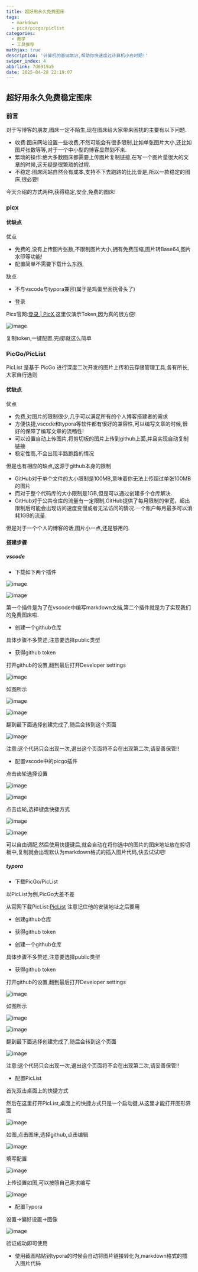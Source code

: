 ```yaml
---
title: 超好用永久免费图床
tags:
  - markdown
  - picX/picgo/piclist
categories:
  - 教学
  - 工具推荐
mathjax: true
description: '计算机的基础常识,帮助你快速度过计算机小白时期!'
swiper_index: 4
abbrlink: 7d6919a5
date: 2025-04-28 22:19:07
---
```

## 超好用永久免费稳定图床

### 前言

对于写博客的朋友,图床一定不陌生,现在图床给大家带来困扰的主要有以下问题.

- 收费:图床网站设置一些收费,不然可能会有很多限制,比如单张图片大小,还比如图片张数等等,对于一个中小型的博客显然划不来.
- 繁琐的操作:绝大多数图床都需要上传图片复制链接,在写一个图片量很大的文章的时候,这无疑是很繁琐的过程.
- 不稳定:图床网站自然会有成本,支持不下去跑路的比比皆是,所以一款稳定的图床,很必要!

今天介绍的方式两种,获得稳定,安全,免费的图床!

### picx

#### 优缺点

优点

- 免费的,没有上传图片张数,不限制图片大小,拥有免费压缩,图片转Base64,图片水印等功能!
- 配置简单不需要下载什么东西,

缺点

- 不与vscode与typora兼容(属于是鸡蛋里面挑骨头了)



- 登录

Picx官网:[登录 | PicX](https://picx.xpoet.cn/#/),这里仅演示Token,因为真的很方便!

![image](https://moshiqiqian.github.io/picx-images-hosting/image.2h8ig3dync.webp)

复制token,一键配置,完成!就这么简单

### PicGo/PicList

PicList 是基于 PicGo 进行深度二次开发的图片上传和云存储管理工具,各有所长,大家自行选则

#### 优缺点

优点

- 免费,对图片的限制很少,几乎可以满足所有的个人博客搭建者的需求
- 方便快捷,vscode和typora等软件都有很好的兼容性,可以编写文章的时候,很好的保障了编写文章的流畅性!
- 可以设置自动上传图片,将剪切板的图片上传到github上面,并且实现自动复制链接
- 稳定性高,不会出现半路跑路的情况

但是也有相应的缺点,这源于github本身的限制

- GitHub对于单个文件的大小限制是100MB,意味着你无法上传超过单张100MB的图片
- 而对于整个代码库的大小限制是1GB,但是可以通过创建多个仓库解决.
- GitHub对于公共仓库的流量有一定限制,GitHub提供了每月限制的带宽，超出限制后可能会出现访问速度变慢或者无法访问的情况.一个账户每月最多可以消耗1GB的流量.

但是对于一个个人的博客的话,图片小一点,还是够用的.

#### 搭建步骤

##### vscode

- 下载如下两个插件

![image](https://moshiqiqian.github.io/picx-images-hosting/image.60ug5woo3s.webp)

![image](https://moshiqiqian.github.io/picx-images-hosting/image.9dd60a5dxp.webp)

第一个插件是为了在vscode中编写markdown文档,第二个插件就是为了实现我们的免费图床啦.

- 创建一个github仓库

具体步骤不多赘述,注意要选择public类型

- 获得github token

打开github的设置,翻到最后打开Developer settings

![image](https://moshiqiqian.github.io/picx-images-hosting/image.1lc10nh8cm.webp)

如图所示

![image](https://moshiqiqian.github.io/picx-images-hosting/image.5tr8ah8gx0.webp)

![image](https://moshiqiqian.github.io/picx-images-hosting/image.491hb0chil.webp)

翻到最下面选择创建完成了,随后会转到这个页面

![image](https://moshiqiqian.github.io/picx-images-hosting/image.3rbfmfctxe.webp)

注意:这个代码只会出现一次,退出这个页面将不会在出现第二次,请妥善保管!!

- 配置vscode中的picgo插件

点击齿轮选择设置

![image](https://moshiqiqian.github.io/picx-images-hosting/image.5q7mcrjax1.webp)

![image](https://moshiqiqian.github.io/picx-images-hosting/image.9gwry0ac1k.webp)

点击齿轮,选择键盘快捷方式

![image](https://moshiqiqian.github.io/picx-images-hosting/image.5q7mcrjax1.webp)

![image](https://moshiqiqian.github.io/picx-images-hosting/image.1vyutt4fjd.webp)

可以自由调配,然后使用快捷键后,就会自动在将你选中的图片的图床地址放在剪切板中,复制就会出现默认为markdown格式的插入图片代码,快去试试吧!

##### typora

- 下载PicGo/PicList

以PicList为例,PicGo大差不差

从官网下载PicList:[PicList](https://piclist.cn/) 
注意记住他的安装地址之后要用

- 创建github仓库

- 获得github token

- 创建一个github仓库

具体步骤不多赘述,注意要选择public类型

- 获得github token

打开github的设置,翻到最后打开Developer settings

![image](https://moshiqiqian.github.io/picx-images-hosting/image.1lc10nh8cm.webp)

如图所示

![image](https://moshiqiqian.github.io/picx-images-hosting/image.5tr8ah8gx0.webp)

![image](https://moshiqiqian.github.io/picx-images-hosting/image.491hb0chil.webp)

翻到最下面选择创建完成了,随后会转到这个页面

![image](https://moshiqiqian.github.io/picx-images-hosting/image.3rbfmfctxe.webp)

注意:这个代码只会出现一次,退出这个页面将不会在出现第二次,请妥善保管!!

- 配置PicList

首先双击桌面上的快捷方式

然后在这里打开PicList,桌面上的快捷方式只是一个启动键,从这里才能打开图形界面

![image](https://moshiqiqian.github.io/picx-images-hosting/image.esps22g9s.webp)

如图,点击图床,选择github,点击编辑

![image](https://moshiqiqian.github.io/picx-images-hosting/image.1ap77icxtz.webp)

填写配置

![image](https://moshiqiqian.github.io/picx-images-hosting/image.2dowie9eth.webp)

上传设置如图,可以按照自己需求编写

![image](https://moshiqiqian.github.io/picx-images-hosting/image.5q7mcrqkb9.webp)

- 配置Typora

设置->偏好设置->图像

![image](https://moshiqiqian.github.io/picx-images-hosting/image.3d4zvkfrrj.webp)

验证成功即可使用

- 使用截图粘贴到typora的时候会自动将图片链接转化为,markdown格式的插入图片代码











